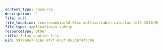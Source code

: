 ```yaml
---
content_type: resource
description: ''
file: null
file_location: /coursemedia/18-02sc-multivariable-calculus-fall-2010/5979a0e7a16c9f7f66cf8a23bf47bc9a_CCoTAyZ14XM.srt
file_type: application/x-subrip
resourcetype: Other
title: 3play caption file
uid: 5979a0e7-a16c-9f7f-66cf-8a23bf47bc9a
---
```

